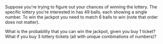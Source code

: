 Suppose you're trying to figure out your chances of winning the lottery. The specific lottery you're interested in has 49 balls, each showing a single number. To win the jackpot you need to match 6 balls to win (note that order does not matter). 


    
What is the probability that you can win the jackpot, given you buy 1 ticket? What if you buy 3 lottery tickets (all with unique combinations of numbers)?